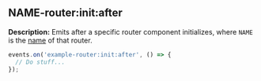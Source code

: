 ## NAME-router:init:after

**Description:** Emits after a specific router component initializes, where `NAME` is the [name](../../router-decorator/routerdecoratorargs/#name) of that router.

```ts
events.on('example-router:init:after', () => {
  // Do stuff...
});
```
